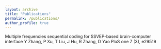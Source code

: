 ```yaml
---
layout: archive
title: "Publications"
permalink: /publications/
author_profile: true
---
```


Multiple frequencies sequential coding for SSVEP-based brain-computer interface
Y Zhang, P Xu, T Liu, J Hu, R Zhang, D Yao
PloS one 7 (3), e29519
